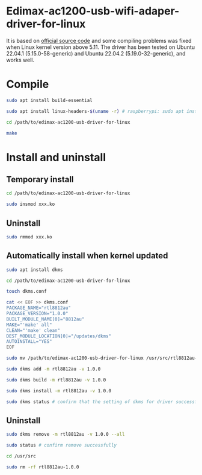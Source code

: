 # Edimax-ac1200-usb-wifi-adaper-driver-for-linux
It is based on [official source code](https://www.edimax.com/edimax/download/download/data/edimax/global/download/wireless_adapters_ac1200_dual-band/ew-7822uac) and some compiling problems was fixed when Linux kernel version above 5.11.
The driver has been tested on Ubuntu 22.04.1 (5.15.0-58-generic) and Ubuntu 22.04.2 (5.19.0-32-generic), and works well.

# Compile

```bash
sudo apt install build-essential

sudo apt install linux-headers-$(uname -r) # raspberrypi: sudo apt install raspberrypi-kernel-headers

cd /path/to/edimax-ac1200-usb-driver-for-linux

make
```

# Install and uninstall
## Temporary install
```bash
cd /path/to/edimax-ac1200-usb-driver-for-linux

sudo insmod xxx.ko

```

## Uninstall
```bash
sudo rmmod xxx.ko
```

## Automatically install when kernel updated
```bash
sudo apt install dkms

cd /path/to/edimax-ac1200-usb-driver-for-linux

touch dkms.conf

cat << EOF >> dkms.conf
PACKAGE_NAME="rtl8812au"
PACKAGE_VERSION="1.0.0"
BUILT_MODULE_NAME[0]="8812au"
MAKE="'make' all"
CLEAN="'make' clean"
DEST_MODULE_LOCATION[0]="/updates/dkms"
AUTOINSTALL="YES"
EOF

sudo mv /path/to/edimax-ac1200-usb-driver-for-linux /usr/src/rtl8812au-1.0.0  # move the directory to `/usr/src/` and rename it to rtl8812au-1.0.0

sudo dkms add -m rtl8812au -v 1.0.0

sudo dkms build -m rtl8812au -v 1.0.0

sudo dkms install -m rtl8812au -v 1.0.0

sudo dkms status # confirm that the setting of dkms for driver successful.

```

## Uninstall
```bash
sudo dkms remove -m rtl8812au -v 1.0.0 --all

sudo status # confirm remove successfully

cd /usr/src

sudo rm -rf rtl8812au-1.0.0

```
